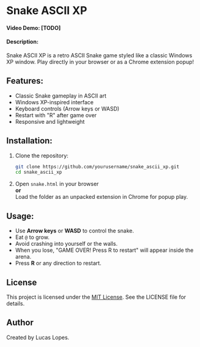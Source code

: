 # Snake ASCII XP

#### Video Demo: [TODO]

#### Description:
Snake ASCII XP is a retro ASCII Snake game styled like a classic Windows XP window. Play directly in your browser or as a Chrome extension popup!

## Features:
- Classic Snake gameplay in ASCII art
- Windows XP-inspired interface
- Keyboard controls (Arrow keys or WASD)
- Restart with "R" after game over
- Responsive and lightweight

## Installation:
1. Clone the repository:
   ```bash
   git clone https://github.com/yourusername/snake_ascii_xp.git
   cd snake_ascii_xp
   ```
2. Open `snake.html` in your browser  
   **or**  
   Load the folder as an unpacked extension in Chrome for popup play.

## Usage:
- Use **Arrow keys** or **WASD** to control the snake.
- Eat `@` to grow.
- Avoid crashing into yourself or the walls.
- When you lose, "GAME OVER! Press R to restart" will appear inside the arena.
- Press **R** or any direction to restart.

## License
This project is licensed under the [MIT License](LICENSE). See the LICENSE file for details.

## Author
Created by Lucas Lopes.